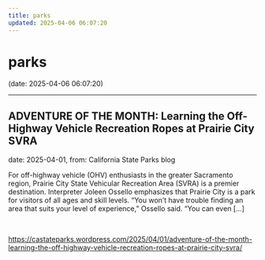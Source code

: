 ```yaml
---
title: parks
updated: 2025-04-06 06:07:20
---
```


# parks

(date: 2025-04-06 06:07:20)

---

## ADVENTURE OF THE MONTH: Learning the Off-Highway Vehicle Recreation Ropes at Prairie City SVRA

date: 2025-04-01, from: California State Parks blog

For off-highway vehicle (OHV) enthusiasts in the greater Sacramento region,&#160;Prairie City State Vehicular Recreation Area&#160;(SVRA) is a premier destination. Interpreter Joleen Ossello emphasizes that Prairie City is a park for visitors of all ages and skill levels. &#8220;You won’t have trouble finding an area that suits your level of experience,” Ossello said. “You can even [&#8230;] 

<br> 

<https://castateparks.wordpress.com/2025/04/01/adventure-of-the-month-learning-the-off-highway-vehicle-recreation-ropes-at-prairie-city-svra/>

